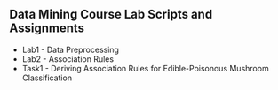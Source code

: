 ## Data Mining Course Lab Scripts and Assignments ##
* Lab1 - Data Preprocessing
* Lab2 - Association Rules
* Task1 - Deriving Association Rules for Edible-Poisonous Mushroom Classification

